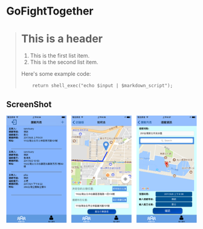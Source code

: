 
GoFightTogether 
=============================================================
> # This is a header
>
> 1.   This is the first list item.
> 2.   This is the second list item.
> 
> Here's some example code:
> 
>         return shell_exec("echo $input | $markdown_script");



ScreenShot
-------------------------------------------------------------
![img](https://github.com/WeiTsungCheng/Project2/blob/master/readmePic.png)
